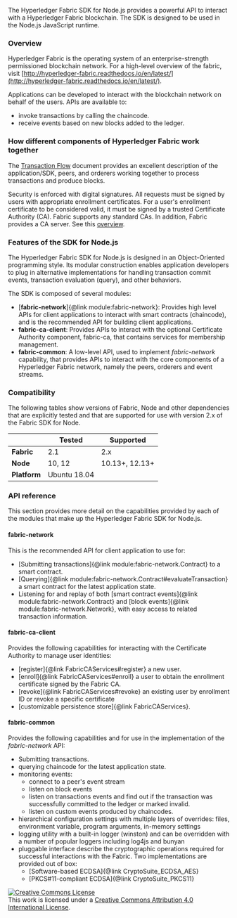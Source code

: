 
The Hyperledger Fabric SDK for Node.js provides a powerful API to interact with a Hyperledger Fabric blockchain. The SDK is designed to be used in the Node.js JavaScript runtime.


### Overview

Hyperledger Fabric is the operating system of an enterprise-strength permissioned blockchain network. For a high-level overview of the fabric, visit [http://hyperledger-fabric.readthedocs.io/en/latest/](http://hyperledger-fabric.readthedocs.io/en/latest/).

Applications can be developed to interact with the blockchain network on behalf of the users. APIs are available to:
* invoke transactions by calling the chaincode.
* receive events based on new blocks added to the ledger.


### How different components of Hyperledger Fabric work together

The [Transaction Flow](http://hyperledger-fabric.readthedocs.io/en/latest/txflow.html) document provides an excellent description of the application/SDK, peers, and orderers working together to process transactions and produce blocks.

Security is enforced with digital signatures. All requests must be signed by users with appropriate enrollment certificates. For a user's enrollment certificate to be considered valid, it must be signed by a trusted Certificate Authority (CA). Fabric supports any standard CAs. In addition, Fabric provides a CA server. See this [overview](http://hyperledger-fabric-ca.readthedocs.io/en/latest/users-guide.html#overview).


### Features of the SDK for Node.js

The Hyperledger Fabric SDK for Node.js is designed in an Object-Oriented programming style. Its modular construction enables application developers to plug in alternative implementations for handling transaction commit events, transaction evaluation (query), and other behaviors.

The SDK is composed of several modules:
* [**fabric-network**]{@link module:fabric-network}: Provides high level APIs for client applications to interact with smart contracts (chaincode), and is the recommended API for building client applications.
* **fabric-ca-client**: Provides APIs to interact with the optional Certificate Authority component, fabric-ca, that contains services for membership management.
* **fabric-common**: A low-level API, used to implement _fabric-network_ capability, that provides APIs to interact with the core components of a Hyperledger Fabric network, namely the peers, orderers and event streams.


### Compatibility

The following tables show versions of Fabric, Node and other dependencies that are explicitly tested and that are supported for use with version 2.x of the Fabric SDK for Node.

|     | Tested | Supported |
| --- | ------ | --------- |
| **Fabric** | 2.1 | 2.x |
| **Node** | 10, 12 | 10.13+, 12.13+ |
| **Platform** | Ubuntu 18.04 | |


### API reference

This section provides more detail on the capabilities provided by each of the modules that make up the Hyperledger Fabric SDK for Node.js.

#### fabric-network

This is the recommended API for client application to use for:
  * [Submitting transactions]{@link module:fabric-network.Contract} to a smart contract.
  * [Querying]{@link module:fabric-network.Contract#evaluateTransaction} a smart contract for the latest application state.
  * Listening for and replay of both [smart contract events]{@link module:fabric-network.Contract} and [block events]{@link module:fabric-network.Network}, with easy access to related transaction information.

 #### fabric-ca-client

Provides the following capabilities for interacting with the Certificate Authority to manage user identities:
  * [register]{@link FabricCAServices#register} a new user.
  * [enroll]{@link FabricCAServices#enroll} a user to obtain the enrollment certificate signed by the Fabric CA.
  * [revoke]{@link FabricCAServices#revoke} an existing user by enrollment ID or revoke a specific certificate
  * [customizable persistence store]{@link FabricCAServices}.

 #### fabric-common

 Provides the following capabilities and for use in the implementation of the _fabric-network_ API:
  * Submitting transactions.
  * querying chaincode for the latest application state.
  * monitoring events:
    * connect to a peer's event stream
    * listen on block events
    * listen on transactions events and find out if the transaction was successfully committed to the ledger or marked invalid.
    * listen on custom events produced by chaincodes.
  * hierarchical configuration settings with multiple layers of overrides: files, environment variable, program arguments, in-memory settings
  * logging utility with a built-in logger (winston) and can be overridden with a number of popular loggers including log4js and bunyan
  * pluggable interface describe the cryptographic operations required for successful interactions with the Fabric. Two implementations are provided out of box:
    * [Software-based ECDSA]{@link CryptoSuite_ECDSA_AES}
    * [PKCS#11-compliant ECDSA]{@link CryptoSuite_PKCS11}


<a rel="license" href="http://creativecommons.org/licenses/by/4.0/"><img alt="Creative Commons License" style="border-width:0" src="https://i.creativecommons.org/l/by/4.0/88x31.png" /></a><br />This work is licensed under a <a rel="license" href="http://creativecommons.org/licenses/by/4.0/">Creative Commons Attribution 4.0 International License</a>.
